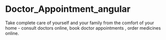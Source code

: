 # Doctor_Appointment_angular
Take complete care of yourself and your family from the comfort of your home - consult doctors online, book doctor appointments , order medicines online.
